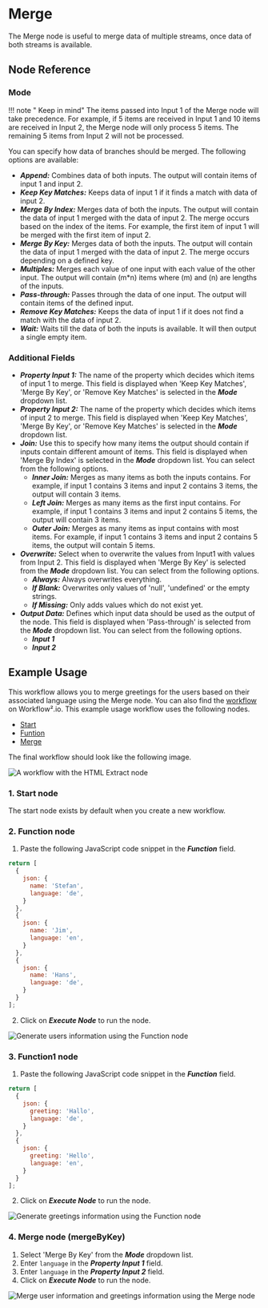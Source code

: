 # Merge

The Merge node is useful to merge data of multiple streams, once data of both streams is available.

## Node Reference

### Mode

!!! note " Keep in mind"
    The items passed into Input 1 of the Merge node will take precedence. For example, if 5 items are received in Input 1 and 10 items are received in Input 2, the Merge node will only process 5 items. The remaining 5 items from Input 2 will not be processed.


You can specify how data of branches should be merged. The following options are available:

- ***Append:*** Combines data of both inputs. The output will contain items of input 1 and input 2.
- ***Keep Key Matches:*** Keeps data of input 1 if it finds a match with data of input 2.
- ***Merge By Index:*** Merges data of both the inputs. The output will contain the data of input 1 merged with the data of input 2. The merge occurs based on the index of the items. For example, the first item of input 1 will be merged with the first item of input 2.
- ***Merge By Key:*** Merges data of both the inputs. The output will contain the data of input 1 merged with the data of input 2. The merge occurs depending on a defined key.
- ***Multiples:*** Merges each value of one input with each value of the other input. The output will contain (m*n) items where (m) and (n) are lengths of the inputs.
- ***Pass-through:*** Passes through the data of one input. The output will contain items of the defined input.
- ***Remove Key Matches:*** Keeps the data of input 1 if it does not find a match with the data of input 2.
- ***Wait:*** Waits till the data of both the inputs is available. It will then output a single empty item.

### Additional Fields
- ***Property Input 1:*** The name of the property which decides which items of input 1 to merge. This field is displayed when 'Keep Key Matches', 'Merge By Key', or 'Remove Key Matches' is selected in the ***Mode*** dropdown list.
- ***Property Input 2:*** The name of the property which decides which items of input 2 to merge. This field is displayed when 'Keep Key Matches', 'Merge By Key', or 'Remove Key Matches' is selected in the ***Mode*** dropdown list.
- ***Join:*** Use this to specify how many items the output should contain if inputs contain different amount of items. This field is displayed when 'Merge By Index' is selected in the ***Mode*** dropdown list. You can select from the following options.
    - ***Inner Join:*** Merges as many items as both the inputs contains. For example, if input 1 contains 3 items and input 2 contains 3 items, the output will contain 3 items.
    - ***Left Join:*** Merges as many items as the first input contains. For example, if input 1 contains 3 items and input 2 contains 5 items, the output will contain 3 items.
    - ***Outer Join:*** Merges as many items as input contains with most items. For example, if input 1 contains 3 items and input 2 contains 5 items, the output will contain 5 items.
- ***Overwrite:*** Select when to overwrite the values from Input1 with values from Input 2. This field is displayed when 'Merge By Key' is selected from the ***Mode*** dropdown list. You can select from the following options.
    - ***Always:*** Always overwrites everything.
    - ***If Blank:*** Overwrites only values of 'null', 'undefined' or the empty strings.
    - ***If Missing:*** Only adds values which do not exist yet.
- ***Output Data:*** Defines which input data should be used as the output of the node. This field is displayed when 'Pass-through' is selected from the ***Mode*** dropdown list. You can select from the following options.
    - ***Input 1***
    - ***Input 2***

## Example Usage

This workflow allows you to merge greetings for the users based on their associated language using the Merge node. You can also find the [workflow](https://WF².io/workflows/655) on Workflow².io. This example usage workflow uses the following nodes.
- [Start](/workflow/integrations/core-nodes/workflow-nodes-base.start/)
- [Funtion](/workflow/integrations/core-nodes/workflow-nodes-base.function/)
- [Merge]()

The final workflow should look like the following image.

![A workflow with the HTML Extract node](/_images/integrations/core-nodes/merge/workflow.png)

### 1. Start node

The start node exists by default when you create a new workflow.


### 2. Function node

1. Paste the following JavaScript code snippet in the ***Function*** field.
```js
return [
  {
    json: {
      name: 'Stefan',
      language: 'de',
    }
  },
  {
    json: {
      name: 'Jim',
      language: 'en',
    }
  },
  {
    json: {
      name: 'Hans',
      language: 'de',
    }
  }
];
```
2. Click on ***Execute Node*** to run the node.

![Generate users information using the Function node](/_images/integrations/core-nodes/merge/function_node.png)


### 3. Function1 node

1. Paste the following JavaScript code snippet in the ***Function*** field.
```js
return [
  {
    json: {
      greeting: 'Hallo',
      language: 'de',
    }
  },
  {
    json: {
      greeting: 'Hello',
      language: 'en',
    }
  }
];
```
2. Click on ***Execute Node*** to run the node.


![Generate greetings information using the Function node](/_images/integrations/core-nodes/merge/function1_node.png)


### 4. Merge node (mergeByKey)

1. Select 'Merge By Key' from the ***Mode*** dropdown list.
2. Enter `language` in the ***Property Input 1*** field.
3. Enter `language` in the ***Property Input 2*** field.
4. Click on ***Execute Node*** to run the node.


![Merge user information and greetings information using the Merge node](/_images/integrations/core-nodes/merge/merge_node.png)





